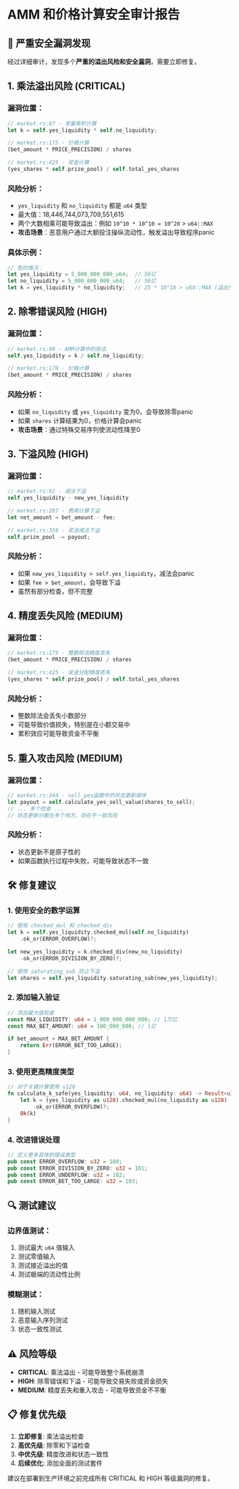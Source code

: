 # AMM 和价格计算安全审计报告

## 🚨 严重安全漏洞发现

经过详细审计，发现多个**严重的溢出风险和安全漏洞**，需要立即修复。

## 1. 乘法溢出风险 (CRITICAL)

### 漏洞位置：
```rust
// market.rs:87 - 常量乘积计算
let k = self.yes_liquidity * self.no_liquidity;

// market.rs:175 - 价格计算
(bet_amount * PRICE_PRECISION) / shares

// market.rs:425 - 奖金计算  
(yes_shares * self.prize_pool) / self.total_yes_shares
```

### 风险分析：
- `yes_liquidity` 和 `no_liquidity` 都是 `u64` 类型
- 最大值：18,446,744,073,709,551,615 
- 两个大数相乘可能导致溢出：例如 `10^10 * 10^10 = 10^20` > `u64::MAX`
- **攻击场景**：恶意用户通过大额投注操纵流动性，触发溢出导致程序panic

### 具体示例：
```rust
// 危险情况：
let yes_liquidity = 5_000_000_000_u64;  // 50亿
let no_liquidity = 5_000_000_000_u64;   // 50亿
let k = yes_liquidity * no_liquidity;   // 25 * 10^18 > u64::MAX (溢出!)
```

## 2. 除零错误风险 (HIGH)

### 漏洞位置：
```rust
// market.rs:90 - AMM计算中的除法
self.yes_liquidity = k / self.no_liquidity;

// market.rs:178 - 价格计算
(bet_amount * PRICE_PRECISION) / shares
```

### 风险分析：
- 如果 `no_liquidity` 或 `yes_liquidity` 变为0，会导致除零panic
- 如果 `shares` 计算结果为0，价格计算会panic
- **攻击场景**：通过特殊交易序列使流动性降至0

## 3. 下溢风险 (HIGH)

### 漏洞位置：
```rust
// market.rs:92 - 减法下溢
self.yes_liquidity - new_yes_liquidity

// market.rs:287 - 费用计算下溢
let net_amount = bet_amount - fee;

// market.rs:359 - 奖池减法下溢
self.prize_pool -= payout;
```

### 风险分析：
- 如果 `new_yes_liquidity > self.yes_liquidity`，减法会panic
- 如果 `fee > bet_amount`，会导致下溢
- 虽然有部分检查，但不完整

## 4. 精度丢失风险 (MEDIUM)

### 漏洞位置：
```rust
// market.rs:175 - 整数除法精度丢失
(bet_amount * PRICE_PRECISION) / shares

// market.rs:425 - 奖金分配精度丢失
(yes_shares * self.prize_pool) / self.total_yes_shares
```

### 风险分析：
- 整数除法会丢失小数部分
- 可能导致价值损失，特别是在小额交易中
- 累积效应可能导致资金不平衡

## 5. 重入攻击风险 (MEDIUM)

### 漏洞位置：
```rust
// market.rs:344 - sell_yes函数中的状态更新顺序
let payout = self.calculate_yes_sell_value(shares_to_sell);
// ... 多个检查 ...
// 状态更新分散在多个地方，存在不一致风险
```

### 风险分析：
- 状态更新不是原子性的
- 如果函数执行过程中失败，可能导致状态不一致

## 🛠️ 修复建议

### 1. 使用安全的数学运算

```rust
// 使用 checked_mul 和 checked_div
let k = self.yes_liquidity.checked_mul(self.no_liquidity)
    .ok_or(ERROR_OVERFLOW)?;

let new_yes_liquidity = k.checked_div(new_no_liquidity)
    .ok_or(ERROR_DIVISION_BY_ZERO)?;

// 使用 saturating_sub 防止下溢
let shares = self.yes_liquidity.saturating_sub(new_yes_liquidity);
```

### 2. 添加输入验证

```rust
// 添加最大值检查
const MAX_LIQUIDITY: u64 = 1_000_000_000_000; // 1万亿
const MAX_BET_AMOUNT: u64 = 100_000_000; // 1亿

if bet_amount > MAX_BET_AMOUNT {
    return Err(ERROR_BET_TOO_LARGE);
}
```

### 3. 使用更高精度类型

```rust
// 对于关键计算使用 u128
fn calculate_k_safe(yes_liquidity: u64, no_liquidity: u64) -> Result<u128, u32> {
    let k = (yes_liquidity as u128).checked_mul(no_liquidity as u128)
        .ok_or(ERROR_OVERFLOW)?;
    Ok(k)
}
```

### 4. 改进错误处理

```rust
// 定义更多具体的错误类型
pub const ERROR_OVERFLOW: u32 = 100;
pub const ERROR_DIVISION_BY_ZERO: u32 = 101;
pub const ERROR_UNDERFLOW: u32 = 102;
pub const ERROR_BET_TOO_LARGE: u32 = 103;
```

## 🔍 测试建议

### 边界值测试：
1. 测试最大 `u64` 值输入
2. 测试零值输入
3. 测试接近溢出的值
4. 测试极端的流动性比例

### 模糊测试：
1. 随机输入测试
2. 恶意输入序列测试
3. 状态一致性测试

## ⚠️ 风险等级

- **CRITICAL**: 乘法溢出 - 可能导致整个系统崩溃
- **HIGH**: 除零错误和下溢 - 可能导致交易失败或资金损失
- **MEDIUM**: 精度丢失和重入攻击 - 可能导致资金不平衡

## 📋 修复优先级

1. **立即修复**: 乘法溢出检查
2. **高优先级**: 除零和下溢检查  
3. **中优先级**: 精度改进和状态一致性
4. **后续优化**: 添加全面的测试套件

建议在部署到生产环境之前完成所有 CRITICAL 和 HIGH 等级漏洞的修复。 